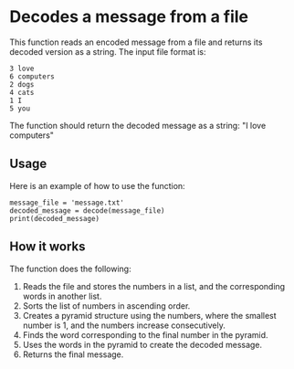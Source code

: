 # Decodes a message from a file

This function reads an encoded message from a file and returns its decoded version as a string. The input file format is:

    3 love
    6 computers
    2 dogs
    4 cats
    1 I
    5 you

The function should return the decoded message as a string: "I love computers"

## Usage

Here is an example of how to use the function:

    message_file = 'message.txt'
    decoded_message = decode(message_file)
    print(decoded_message)

## How it works

The function does the following:

1. Reads the file and stores the numbers in a list, and the corresponding words in another list.
2. Sorts the list of numbers in ascending order.
3. Creates a pyramid structure using the numbers, where the smallest number is 1, and the numbers increase consecutively.
4. Finds the word corresponding to the final number in the pyramid.
5. Uses the words in the pyramid to create the decoded message.
6. Returns the final message.


